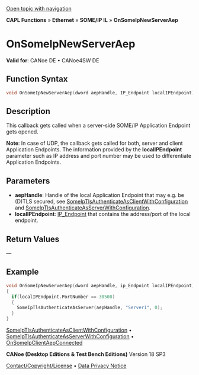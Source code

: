 [Open topic with navigation](../../../../../../CANoeDEFamily.htm#Topics/CAPLFunctions/IP/SOMEIPIL/Functions/CAPLFunctionOnSomeIpNewServerAep.md)

**CAPL Functions** » **Ethernet** » **SOME/IP IL** » **OnSomeIpNewServerAep**

# OnSomeIpNewServerAep

**Valid for**: CANoe DE • CANoe4SW DE

## Function Syntax

```c
void OnSomeIpNewServerAep(dword aepHandle, IP_Endpoint localIPEndpoint);
```

## Description

This callback gets called when a server-side SOME/IP Application Endpoint gets opened.

**Note**: In case of UDP, the callback gets called for both, server and client Application Endpoints. The information provided by the **localIPEndpoint** parameter such as IP address and port number may be used to differentiate Application Endpoints.

## Parameters

- **aepHandle**: Handle of the local Application Endpoint that may e.g. be (D)TLS secured, see [SomeIpTlsAuthenticateAsClientWithConfiguration](CAPLFunctionSomeIpTlsAuthenticateAsClientWithConfiguration.md) and [SomeIpTlsAuthenticateAsServerWithConfiguration](CAPLFunctionSomeIpTlsAuthenticateAsServerWithConfiguration.md).
- **localIPEndpoint**: [IP_Endpoint](../../Objects/CAPLfunctionIPEndpoint.md) that contains the address/port of the local endpoint.

## Return Values

—

## Example

```c
void OnSomeIpNewServerAep(dword aepHandle, ip_Endpoint localIPEndpoint)
{
  if(localIPEndpoint.PortNumber == 30500)
  {
    SomeIpTlsAuthenticateAsServer(aepHandle, "Server1", 0);
  }
}
```

[SomeIpTlsAuthenticateAsClientWithConfiguration](CAPLFunctionSomeIpTlsAuthenticateAsClientWithConfiguration.md) • [SomeIpTlsAuthenticateAsServerWithConfiguration](CAPLFunctionSomeIpTlsAuthenticateAsServerWithConfiguration.md) • [OnSomeIpClientAepConnected](CAPLFunctionOnSomeIpClientAepConnected.md)

**CANoe (Desktop Editions & Test Bench Editions)** Version 18 SP3

[Contact/Copyright/License](../../../../Shared/ContactCopyrightLicense.md) • [Data Privacy Notice](https://www.vector.com/int/en/company/get-info/privacy-policy/)

